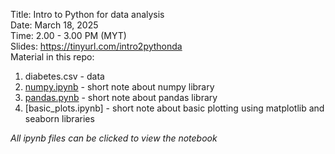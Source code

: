 Title: Intro to Python for data analysis\
Date: March 18, 2025\
Time: 2.00 - 3.00 PM (MYT)\
Slides: https://tinyurl.com/intro2pythonda \
Material in this repo: 
1) diabetes.csv - data
2) [numpy.ipynb](https://github.com/tengku-hanis/intro_pythonDA/blob/main/numpy.ipynb) - short note about numpy library
3) [pandas.pynb](https://github.com/tengku-hanis/intro_pythonDA/blob/main/pandas.ipynb) - short note about pandas library
4) [basic_plots.ipynb] - short note about basic plotting using matplotlib and seaborn libraries

*All ipynb files can be clicked to view the notebook*


